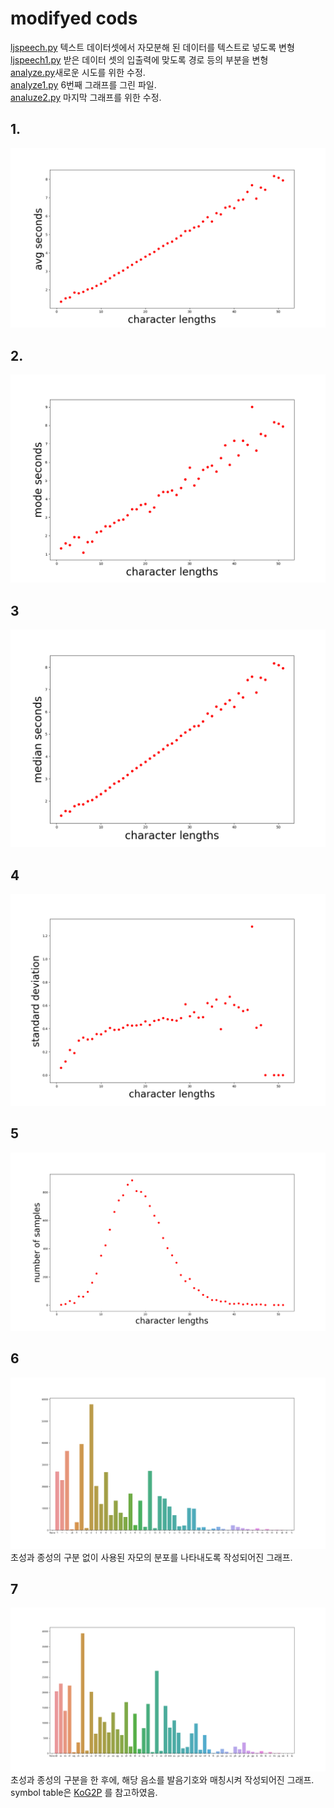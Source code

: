 # modifyed cods
[ljspeech.py](https://github.com/jang-chinseok/Visualizing-voice-data/blob/main/datasets/ljspeech.py) 텍스트 데이터셋에서 자모분해 된 데이터를 텍스트로 넣도록 변형<br>
[ljspeech1.py](https://github.com/jang-chinseok/Visualizing-voice-data/blob/main/datasets/ljspeech1.py) 받은 데이터 셋의 입출력에 맞도록 경로 등의 부분을 변형<br>
[analyze.py](https://github.com/jang-chinseok/Visualizing-voice-data/blob/main/analyze.py)새로운 시도를 위한 수정.<br>
[analyze1.py](https://github.com/jang-chinseok/Visualizing-voice-data/blob/main/analyze1.py) 6번째 그래프를 그린 파일.<br>
[analuze2.py](https://github.com/jang-chinseok/Visualizing-voice-data/blob/main/analyze2.py) 마지막 그래프를 위한 수정.<br>


## 1.
![avgsecvslen](visualizing/Figure_1.png)


## 2.
![avgsecvslen](visualizing/Figure_2.png)


## 3

![avgsecvslen](visualizing/Figure_3.png)
## 4

![avgsecvslen](visualizing/Figure_4.png)

## 5
![avgsecvslen](visualizing/Figure_5.png)

## 6
![avgsecvslen](visualizing/Figure_6.png)
초성과 종성의 구분 없이 사용된 자모의 분포를 나타내도록 작성되어진 그래프.
## 7
![avgsecvslen](visualizing/Figure_6-Symbols.png)
초성과 종성의 구분을 한 후에, 해당 음소를 발음기호와 매칭시켜 작성되어진 그래프.
symbol table은 [KoG2P](https://github.com/scarletcho/KoG2P) 를 참고하였음.
